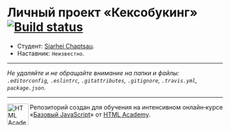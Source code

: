 # Личный проект «Кексобукинг» [![Build status][travis-image]][travis-url]

* Студент: [Siarhei Chaptsau](https://up.htmlacademy.ru/javascript/11/user/245963).
* Наставник: `Неизвестно`.

---

_Не удаляйте и не обращайте внимание на папки и файлы:_<br>
_`.editorconfig`, `.eslintrc`, `.gitattributes`, `.gitignore`, `.travis.yml`, `package.json`._

---

<a href="https://htmlacademy.ru/intensive/javascript"><img align="left" width="50" height="50" title="HTML Academy" src="https://up.htmlacademy.ru/static/img/intensive/javascript/logo-for-github.svg"></a>

Репозиторий создан для обучения на интенсивном онлайн‑курсе «[Базовый JavaScript](https://htmlacademy.ru/intensive/javascript)» от [HTML Academy](https://htmlacademy.ru).

[travis-image]: https://travis-ci.org/htmlacademy-javascript/245963-keksobooking.svg?branch=master
[travis-url]: https://travis-ci.org/htmlacademy-javascript/245963-keksobooking
